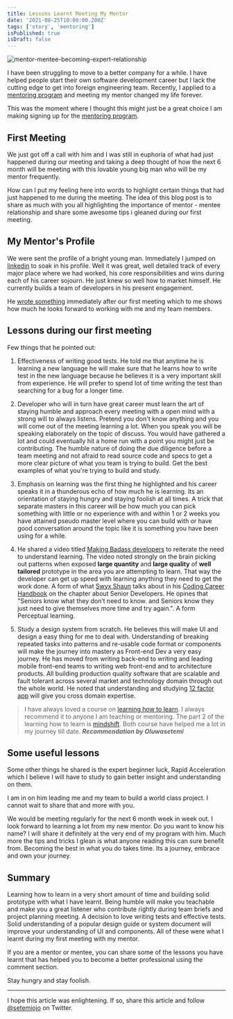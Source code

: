 ```yaml
---
title: Lessons Learnt Meeting My Mentor
date: '2021-08-25T10:00:00.200Z'
tags: ['story', 'mentoring']
isPublished: true
isDraft: false
---
```


![mentor-mentee-becoming-expert-relationship](https://res.cloudinary.com/drnqdd87d/image/upload/v1629727031/Personal/image_mrtiim.png 'mentor-mentee-expert')

I have been struggling to move to a better company for a while. I have helped
people start their own software development career but I lack the cutting edge
to get into foreign engineering team. Recently, I applied to a
[mentoring program](https://pipeline.talentql.com/) and meeting my mentor
changed my life forever.

This was the moment where I thought this might just be a great choice I am
making signing up for the [mentoring program](https://pipeline.talentql.com/).

## First Meeting

We just got off a call with him and I was still in euphoria of what had just
happened during our meeting and taking a deep thought of how the next 6 month
will be meeting with this lovable young big man who will be my mentor
frequently.

How can I put my feeling here into words to highlight certain things that had
just happened to me during the meeting. The idea of this blog post is to share
as much with you all highlighting the importance of mentor - mentee relationship
and share some awesome tips i gleaned during our first meeting.

## My Mentor's Profile

We were sent the profile of a bright young man. Immediately I jumped on
[linkedin](https://linkedin.com) to soak in his profile. Well it was great, well
detailed track of every major place where we had worked, his core
responsibilities and wins during each of his career sojourn. He just knew so
well how to market himself. He currently builds a team of developers in his
present engagement.

He
[wrote something](https://tomiwa.xyz/mentoring-intermediate-frontend-developers-at-talentql/)
immediately after our first meeting which to me shows how much he looks forward
to working with me and my team members.

## Lessons during our first meeting

Few things that he pointed out:

1. Effectiveness of writing good tests. He told me that anytime he is learning a
   new language he will make sure that he learns how to write test in the new
   language because he believes it is a very important skill from experience. He
   will prefer to spend lot of time writing the test than searching for a bug
   for a longer time.

2. Developer who will in turn have great career must learn the art of staying
   humble and approach every meeting with a open mind with a strong will to
   always listens. Pretend you don't know anything and you will come out of the
   meeting learning a lot. When you speak you will be speaking elaborately on
   the topic of discuss. You would have gathered a lot and could eventually hit
   a home run with a point you might just be contributing. The humble nature of
   doing the due diligence before a team meeting and not afraid to read source
   code and specs to get a more clear picture of what you team is trying to
   build. Get the best examples of what you're trying to build and study.

3. Emphasis on learning was the first thing he highlighted and his career speaks
   it in a thunderous echo of how much he is learning. Its an orientation of
   staying hungry and staying foolish at all times. A trick that separate
   masters in this career will be how much you can pick something with little or
   no experience with and within 1 or 2 weeks you have attained pseudo master
   level where you can build with or have good conversation around the topic
   like it is something you have been using for a while.

4. He shared a video titled
   [Making Badass developers](https://www.youtube.com/watch?v=FKTxC9pl-WM&ab_channel=O%27Reilly)
   to reiterate the need to understand learning. The video noted strongly on the
   brain picking out patterns when exposed **large quantity** and **large
   quality** of **well tailored** prototype in the area you are attempting to
   learn. That way the developer can get up speed with learning anything they
   need to get the work done. A form of what [Swyx Shaun](https://www.swyx.io/)
   talks about in his [Coding Career Handbook](https://www.learninpublic.org/)
   on the chapter about Senior Developers. He opines that "Seniors know what
   they don’t need to know. and Seniors know they just need to give themselves
   more time and try again.". A form Perceptual learning.

5. Study a design system from scratch. He believes this will make UI and design
   a easy thing for me to deal with. Understanding of breaking repeated tasks
   into patterns and re-usable code format or components will make the journey
   into mastery as Front-end Dev a very easy journey. He has moved from writing
   back-end to writing and leading mobile front-end teams to writing web
   front-end and to architecture products. All building production quality
   software that are scalable and fault tolerant across several market and
   technology domain through out the whole world. He noted that understanding
   and studying [12 factor app](https://12factor.net/) will give you cross
   domain expertise.

> I have always loved a course on
> [learning how to learn](https://www.coursera.org/learn/learning-how-to-learn).
> I always recommend it to anyone I am teaching or mentoring. The part 2 of the
> learning how to learn is
> [mindshift](https://www.coursera.org/learn/mindshift). Both course have helped
> me a lot in my journey till date. **_Recommendation by Oluwasetemi_**

## Some useful lessons

Some other things he shared is the expert beginner luck, Rapid Acceleration
which I believe I will have to study to gain better insight and understanding on
them.

I am in on him leading me and my team to build a world class project. I cannot
wait to share that and more with you.

We would be meeting regularly for the next 6 month week in week out. I look
forward to learning a lot from my new mentor. Do you want to know his name? I
will share it definitely at the very end of my program with him. Much more the
tips and tricks I glean is what anyone reading this can sure benefit from.
Becoming the best in what you do takes time. Its a journey, embrace and own your
journey.

## Summary

Learning how to learn in a very short amount of time and building solid
prototype with what I have learnt. Being humble will make you teachable and make
you a great listener who contribute rightly during team briefs and project
planning meeting. A decision to love writing tests and effective tests. Solid
understanding of a popular design guide or system document will improve your
understanding of UI and components. All of these were what I learnt during my
first meeting with my mentor.

If you are a mentor or mentee, you can share some of the lessons you have learnt
that has helped you to become a better professional using the comment section.

Stay hungry and stay foolish.

<hr />

I hope this article was enlightening. If so, share this article and follow
[@setemiojo](https://twitter.com/setemiojo) on Twitter.
